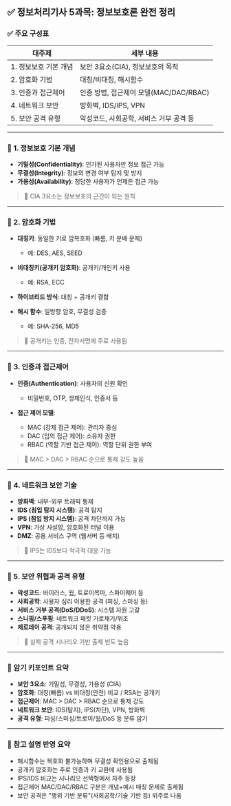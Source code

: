 ## ✅ 정보처리기사 5과목: 정보보호론 완전 정리

### ✅ 주요 구성표

| 대주제           | 세부 내용                        |
| ------------- | ---------------------------- |
| 1. 정보보호 기본 개념 | 보안 3요소(CIA), 정보보호의 목적        |
| 2. 암호화 기법     | 대칭/비대칭, 해시함수                 |
| 3. 인증과 접근제어   | 인증 방법, 접근제어 모델(MAC/DAC/RBAC) |
| 4. 네트워크 보안    | 방화벽, IDS/IPS, VPN            |
| 5. 보안 공격 유형   | 악성코드, 사회공학, 서비스 거부 공격 등      |

---

### 🔷 1. 정보보호 기본 개념

* **기밀성(Confidentiality)**: 인가된 사용자만 정보 접근 가능
* **무결성(Integrity)**: 정보의 변경 여부 탐지 및 방지
* **가용성(Availability)**: 정당한 사용자가 언제든 접근 가능

> 📌 CIA 3요소는 정보보호의 근간이 되는 원칙

---

### 🔷 2. 암호화 기법

* **대칭키**: 동일한 키로 암복호화 (빠름, 키 분배 문제)

  * 예: DES, AES, SEED
* **비대칭키(공개키 암호화)**: 공개키/개인키 사용

  * 예: RSA, ECC
* **하이브리드 방식**: 대칭 + 공개키 결합
* **해시 함수**: 일방향 암호, 무결성 검증

  * 예: SHA-256, MD5

> 📌 공개키는 인증, 전자서명에 주로 사용됨

---

### 🔷 3. 인증과 접근제어

* **인증(Authentication)**: 사용자의 신원 확인

  * 비밀번호, OTP, 생체인식, 인증서 등
* **접근 제어 모델**:

  * MAC (강제 접근 제어): 관리자 중심
  * DAC (임의 접근 제어): 소유자 권한
  * RBAC (역할 기반 접근 제어): 역할 단위 권한 부여

> 📌 MAC > DAC > RBAC 순으로 통제 강도 높음

---

### 🔷 4. 네트워크 보안 기술

* **방화벽**: 내부-외부 트래픽 통제
* **IDS (침입 탐지 시스템)**: 공격 탐지
* **IPS (침입 방지 시스템)**: 공격 차단까지 가능
* **VPN**: 가상 사설망, 암호화된 터널 이용
* **DMZ**: 공용 서비스 구역 (웹서버 등 배치)

> 📌 IPS는 IDS보다 적극적 대응 가능

---

### 🔷 5. 보안 위협과 공격 유형

* **악성코드**: 바이러스, 웜, 트로이목마, 스파이웨어 등
* **사회공학**: 사용자 심리 이용한 공격 (피싱, 스미싱 등)
* **서비스 거부 공격(DoS/DDoS)**: 시스템 자원 고갈
* **스니핑/스푸핑**: 네트워크 패킷 가로채기/위조
* **제로데이 공격**: 공개되지 않은 취약점 악용

> 📌 실제 공격 시나리오 기반 출제 빈도 높음

---

### 🧠 암기 키포인트 요약

* **보안 3요소**: 기밀성, 무결성, 가용성 (CIA)
* **암호화**: 대칭(빠름) vs 비대칭(안전) 비교 / RSA는 공개키
* **접근제어**: MAC > DAC > RBAC 순으로 통제 강도
* **네트워크 보안**: IDS(탐지), IPS(차단), VPN, 방화벽
* **공격 유형**: 피싱/스미싱/트로이/웜/DoS 등 분류 암기

---

### 📝 참고 설명 반영 요약

* 해시함수는 복호화 불가능하며 무결성 확인용으로 출제됨
* 공개키 암호화는 주로 인증과 키 교환에 사용됨
* IPS/IDS 비교는 시나리오 선택형에서 자주 등장
* 접근제어 MAC/DAC/RBAC 구분은 개념+예시 매칭 문제로 출제됨
* 보안 공격은 "행위 기반 분류"(사회공학/기술 기반 등) 위주로 나옴
